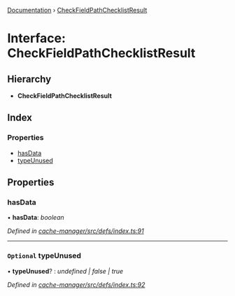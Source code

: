 [Documentation](../README.md) › [CheckFieldPathChecklistResult](checkfieldpathchecklistresult.md)

# Interface: CheckFieldPathChecklistResult

## Hierarchy

* **CheckFieldPathChecklistResult**

## Index

### Properties

* [hasData](checkfieldpathchecklistresult.md#hasdata)
* [typeUnused](checkfieldpathchecklistresult.md#optional-typeunused)

## Properties

###  hasData

• **hasData**: *boolean*

*Defined in [cache-manager/src/defs/index.ts:91](https://github.com/badbatch/graphql-box/blob/27a200e/packages/cache-manager/src/defs/index.ts#L91)*

___

### `Optional` typeUnused

• **typeUnused**? : *undefined | false | true*

*Defined in [cache-manager/src/defs/index.ts:92](https://github.com/badbatch/graphql-box/blob/27a200e/packages/cache-manager/src/defs/index.ts#L92)*
